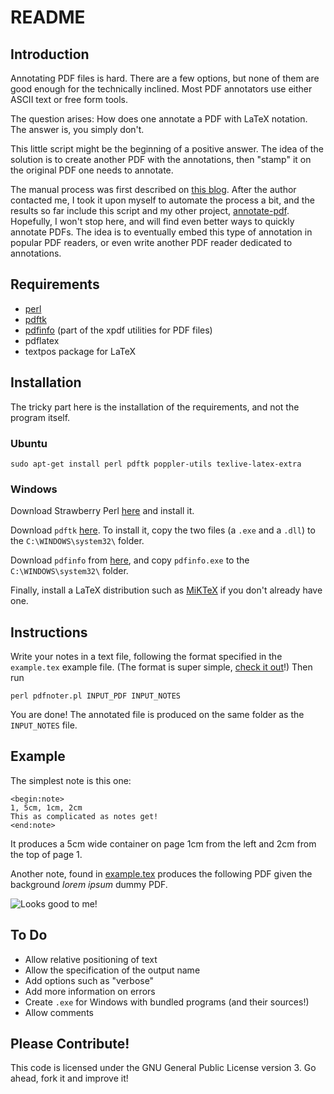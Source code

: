 README
======

Introduction
------------

Annotating PDF files is hard. There are a few
options, but none of them are good enough for the
technically inclined. Most PDF annotators use either
ASCII text or free form tools.

The question arises: How does one annotate a PDF
with LaTeX notation. The answer is, you simply
don't.

This little script might be the beginning of a
positive answer. The idea of the solution is to
create another PDF with the annotations, then
"stamp" it on the original PDF one needs to
annotate.

The manual process was first described on [this
blog](http://3diagramsperpage.wordpress.com/2011/07/29/mathematical-annotations-in-pdf-documents/).
After the author contacted me, I took it upon myself
to automate the process a bit, and the results so far include this script and my
other project, [annotate-pdf](https://github.com/cako/annotate_pdf). Hopefully, 
I won't stop here, and will find even better ways to quickly annotate PDFs.
The idea is to eventually embed this type of annotation in popular PDF readers,
or even write another PDF reader dedicated to annotations.

Requirements
------------
* [perl](http://www.perl.org/get.html)
* [pdftk](http://www.pdflabs.com/docs/install-pdftk/)
* [pdfinfo](http://www.foolabs.com/xpdf/) (part of the xpdf utilities for PDF files)
* pdflatex
* textpos package for LaTeX

Installation
------------
The tricky part here is the installation of the requirements, and not the program itself.

### Ubuntu

    sudo apt-get install perl pdftk poppler-utils texlive-latex-extra

### Windows

Download Strawberry Perl [here](http://strawberryperl.com/) and install it.

Download `pdftk` [here](http://strawberryperl.com/). To install it, copy
the two files (a `.exe` and a `.dll`) to the
`C:\WINDOWS\system32\` folder.

Download `pdfinfo` from
[here](http://www.foolabs.com/xpdf/download.html),
and copy `pdfinfo.exe` to the `C:\WINDOWS\system32\` folder.

Finally, install a LaTeX distribution such as
[MiKTeX](http://miktex.org/2.9/setup) if you
don't already have one.
    
Instructions
------------

Write your notes in a text file, following the format specified in the
`example.tex` example file. (The format is super simple,
[check it out](https://github.com/cako/pdfnoter/blob/master/example.tex)!)
Then run
    
    perl pdfnoter.pl INPUT_PDF INPUT_NOTES

You are done! The annotated file is produced on the same folder as the
`INPUT_NOTES` file.


Example
-------
The simplest note is this one:

    <begin:note>
    1, 5cm, 1cm, 2cm
    This as complicated as notes get!
    <end:note>

It produces a 5cm wide container on page 1cm from the left and 2cm from the top of page 1.

Another note, found in [example.tex](https://github.com/cako/pdfnoter/blob/master/example.tex)
produces the following PDF given the background *lorem ipsum* dummy PDF.

![Looks good to me!][img1_45]

[img1]: http://i.imgur.com/58pDA.png
[img1_45]: http://i.imgur.com/Bhp3O.png

To Do
----
* Allow relative positioning of text
* Allow the specification of the output name
* Add options such as "verbose"
* Add more information on errors
* Create `.exe` for Windows with bundled programs (and their sources!)
* Allow comments
    

Please Contribute!
------------------
This code is licensed under the GNU General Public
License version 3. Go ahead, fork it and improve it!
